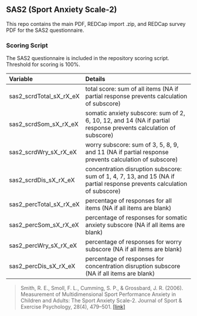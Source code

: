 ## SAS2 (Sport Anxiety Scale-2)

This repo contains the main PDF, REDCap import .zip, and REDCap survey PDF for the SAS2 questionnaire.


### Scoring Script
The SAS2 questionnaire is included in the repository scoring script. Threshold for scoring is 100%.

| Variable | Details |
| :--  | :--  |
| sas2_scrdTotal_sX_rX_eX | total score: sum of all items (NA if partial response prevents calculation of subscore) |
| sas2_scrdSom_sX_rX_eX | somatic anxiety subscore: sum of 2, 6, 10, 12, and 14 (NA if partial response prevents calculation of subscore) |
| sas2_scrdWry_sX_rX_eX | worry subscore: sum of 3, 5, 8, 9, and 11 (NA if partial response prevents calculation of subscore) |
| sas2_scrdDis_sX_rX_eX | concentration disruption subscore: sum of 1, 4, 7, 13, and 15 (NA if partial response prevents calculation of subscore) |
| sas2_percTotal_sX_rX_eX | percentage of responses for all items (NA if all items are blank) |
| sas2_percSom_sX_rX_eX | percentage of responses for somatic anxiety subscore (NA if all items are blank) |
| sas2_percWry_sX_rX_eX | percentage of responses for worry subscore (NA if all items are blank) |
| sas2_percDis_sX_rX_eX | percentage of responses for concentration disruption subscore (NA if all items are blank) |

> Smith, R. E., Smoll, F. L., Cumming, S. P., & Grossbard, J. R. (2006). Measurement of Multidimensional Sport Performance Anxiety in Children and Adults: The Sport Anxiety Scale-2. Journal of Sport & Exercise Psychology, 28(4), 479–501. [[link]](https://psycnet.apa.org/record/2006-22413-004)